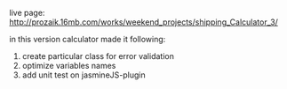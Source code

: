 live page: http://prozaik.16mb.com/works/weekend_projects/shipping_Calculator_3/

in this version calculator made it following: 
  1. create particular class for error validation
  2. optimize variables names
  3. add unit test on jasmineJS-plugin